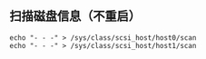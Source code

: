 ## 扫描磁盘信息（不重启）

    echo "- - -" > /sys/class/scsi_host/host0/scan
    echo "- - -" > /sys/class/scsi_host/host1/scan

